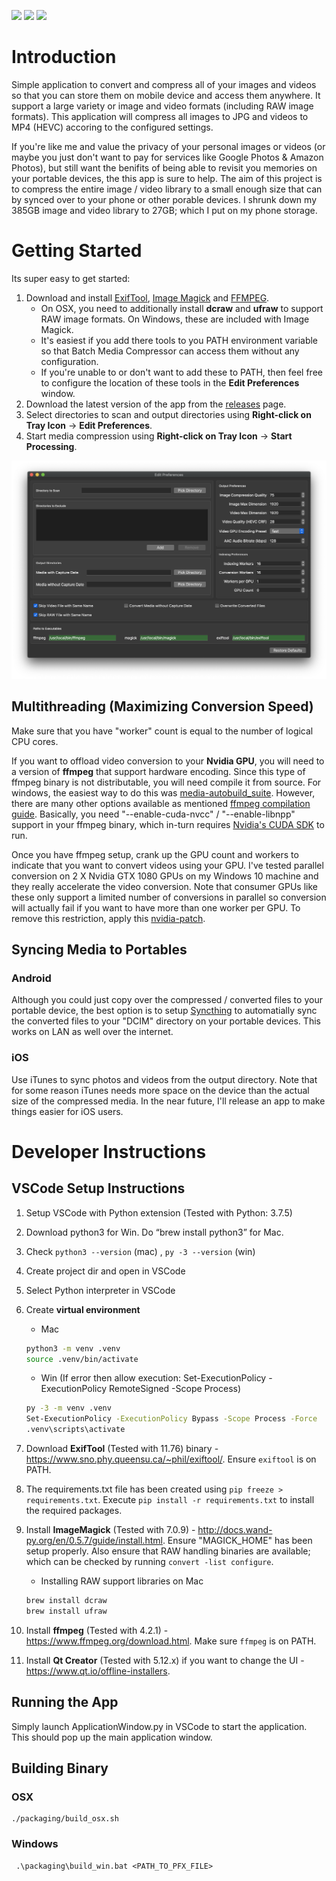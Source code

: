<p>
<a href="https://github.com/sabaatworld/batch-media-compressor/releases"><img src="https://img.shields.io/github/v/release/sabaatworld/batch-media-compressor?include_prereleases"/></a>
<a href="https://github.com/sabaatworld/batch-media-compressor/releases"><img src="https://img.shields.io/github/release-date/sabaatworld/batch-media-compressor"/></a>
<a href="https://github.com/sabaatworld/batch-media-compressor/releases"><img src="https://img.shields.io/github/downloads/sabaatworld/batch-media-compressor/total?color=ffa500"/></a>
</p>

# Introduction

Simple application to convert and compress all of your images and videos so that you can store them on mobile device and access them anywhere. It support a large variety or image and video formats (including RAW image formats). This application will compress all images to JPG and videos to MP4 (HEVC) accoring to the configured settings.

If you're like me and value the privacy of your personal images or videos (or maybe you just don't want to pay for services like Google Photos & Amazon Photos), but still want the benifits of being able to revisit you memories on your portable devices, the this app is sure to help. The aim of this project is to compress the entire image / video library to a small enough size that can by synced over to your phone or other porable devices. I shrunk down my 385GB image and video library to 27GB; which I put on my phone storage.

# Getting Started

Its super easy to get started:

1. Download and install [ExifTool](https://exiftool.org), [Image Magick](https://imagemagick.org/index.php) and [FFMPEG](https://ffmpeg.org).
    * On OSX, you need to additionally install **dcraw** and **ufraw** to support RAW image formats. On Windows, these are included with Image Magick.
    * It's easiest if you add there tools to you PATH environment variable so that Batch Media Compressor can access them without any configuration.
    * If you're unable to or don't want to add these to PATH, then feel free to configure the location of these tools in the **Edit Preferences** window.
1. Download the latest version of the app from the [releases](releases) page.
1. Select directories to scan and output directories using **Right-click on Tray Icon** -> **Edit Preferences**.
1. Start media compression using **Right-click on Tray Icon** -> **Start Processing**.

![application window](screenshots/app_window.png)

## Multithreading (Maximizing Conversion Speed)

Make sure that you have "worker" count is equal to the number of logical CPU cores.

If you want to offload video conversion to your **Nvidia GPU**, you will need to a version of **ffmpeg** that support hardware encoding. Since this type of ffmpeg binary is not distributable, you will need compile it from source. For windows, the easiest way to do this was [media-autobuild_suite](https://github.com/m-ab-s/media-autobuild_suite). However, there are many other options available as mentioned [ffmpeg compilation guide](https://trac.ffmpeg.org/wiki/CompilationGuide). Basically, you need "--enable-cuda-nvcc" / "--enable-libnpp" support in your ffmpeg binary, which in-turn requires [Nvidia's CUDA SDK](https://developer.nvidia.com/cuda-toolkit) to run.

Once you have ffmpeg setup, crank up the GPU count and workers to indicate that you want to convert videos using your GPU. I've tested parallel conversion on 2 X Nvidia GTX 1080 GPUs on my Windows 10 machine and they really accelerate the video conversion. Note that consumer GPUs like these only support a limited number of conversions in parallel so conversion will actually fail if you want to have more than one worker per GPU. To remove this restriction, apply this [nvidia-patch](https://github.com/keylase/nvidia-patch).

## Syncing Media to Portables

### Android

Although you could just copy over the compressed / converted files to your portable device, the best option is to setup [Syncthing](https://syncthing.net/) to automatially sync the converted files to your "DCIM" directory on your portable devices. This works on LAN as well over the internet.

### iOS

Use iTunes to sync photos and videos from the output directory. Note that for some reason iTunes needs more space on the device than the actual size of the compressed media. In the near future, I'll release an app to make things easier for iOS users.

# Developer Instructions

## VSCode Setup Instructions

1. Setup VSCode with Python extension (Tested with Python: 3.7.5)
1. Download python3 for Win. Do “brew install python3” for Mac.
1. Check `python3 --version` (mac) , `py -3 --version` (win)
1. Create project dir and open in VSCode
1. Select Python interpreter in VSCode
1. Create **virtual environment**

    * Mac

    ```bash
    python3 -m venv .venv
    source .venv/bin/activate
    ```

    * Win
      (If error then allow execution: Set-ExecutionPolicy -ExecutionPolicy RemoteSigned -Scope Process)

    ```bash
    py -3 -m venv .venv
    Set-ExecutionPolicy -ExecutionPolicy Bypass -Scope Process -Force
    .venv\scripts\activate
    ```

1. Download **ExifTool** (Tested with 11.76) binary - <https://www.sno.phy.queensu.ca/~phil/exiftool/>. Ensure `exiftool` is on PATH.
1. The requirements.txt file has been created using `pip freeze > requirements.txt`. Execute `pip install -r requirements.txt` to install the required packages.
1. Install **ImageMagick** (Tested with 7.0.9) - <http://docs.wand-py.org/en/0.5.7/guide/install.html>. Ensure "MAGICK_HOME" has been setup properly. Also ensure that RAW handling binaries are available; which can be checked by running `convert -list configure`.

    * Installing RAW support libraries on Mac

    ```bash
    brew install dcraw
    brew install ufraw
    ```

1. Install **ffmpeg** (Tested with 4.2.1) - <https://www.ffmpeg.org/download.html>. Make sure `ffmpeg` is on PATH.
1. Install **Qt Creator** (Tested with 5.12.x) if you want to change the UI - <https://www.qt.io/offline-installers>.

## Running the App

Simply launch ApplicationWindow.py in VSCode to start the application. This should pop up the main application window.

## Building Binary

### OSX

```
./packaging/build_osx.sh
```

### Windows

```
 .\packaging\build_win.bat <PATH_TO_PFX_FILE>
```
